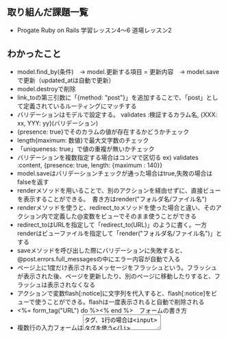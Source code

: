 ## 取り組んだ課題一覧
- Progate Ruby on Rails 学習レッスン4〜6 道場レッスン2
## わかったこと
- model.find_by(条件)　→ model.更新する項目 = 更新内容　→ model.saveで更新（updated_atは自動で更新）
- model.destroyで削除
- link_toの第三引数に「{method: "post"}」を追加することで、「post」として定義されているルーティングにマッチする
- バリデーションはモデルで設定する。 validates :検証するカラム名, {XXX: xx, YYY: yy}(バリデーション)
- {presence: true}でそのカラムの値が存在するかどうかチェック
- length{maximum: 数値}で最大文字数のチェック
- 「uniqueness: true」で値の重複が無いかチェック
- バリデーションを複数指定する場合はコンマで区切る ex) validates :content, {presence: true, length: {maximum : 140}}
- model.saveはバリデーションチェックが通った場合はtrue,失敗の場合はfalseを返す
- renderメソッドを用いることで、別のアクションを経由せずに、直接ビューを表示することができる。　書き方はrender("フォルダ名/ファイル名")
- renderメソッドを使うと、redirect_toメソッドを使った場合と違い、そのアクション内で定義した@変数をビューでそのまま使うことができる
- redirect_toはURLを指定して「redirect_to(URL)」のように書く。一方renderはビューファイルを指定して「render("フォルダ名/ファイル名")」とする
- saveメソッドを呼び出した際にバリデーションに失敗すると、@post.errors.full_messagesの中にエラー内容が自動で入る
- ページ上に1度だけ表示されるメッセージをフラッシュという。フラッシュが表示された後、ページを更新したり、別のページに移動したりすると、フラッシュは表示されなくなる
- アクションで変数flash[:notice]に文字列を代入すると、flash[:notice]をビューで使うことができる。flashは一度表示されると自動で削除される
- <%= form_tag("URL") do %><% end %>　フォームの書き方
- 複数行の入力フォームは<textarea>タグ、1行の場合は<input>タグを使う
- <input>はvalue属性に初期値を入れる。「value="値"」の「" "」の中にRubyのコードを埋め込む
用いる
## 次やること
- Progate Ruby on Rails 学習レッスン 7
## 感じたこと
- 日報の「わかったこと」にこまめにメモすることで、後で忘れてしまったり、ざっと復習したいときに見返せるので、今後も継続していこうと感じた。
## 学習時間
- Today: 4h
- Total: 25h
